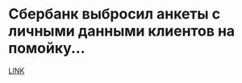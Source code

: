 # Сбербанк выбросил анкеты с личными данными клиентов на помойку...



[LINK](https://varlamov.ru/1773212.html)